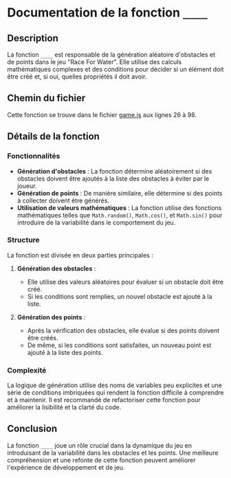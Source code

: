 # Documentation de la fonction `____`

## Description

La fonction `____` est responsable de la génération aléatoire d'obstacles et de points dans le jeu "Race For Water". Elle utilise des calculs mathématiques complexes et des conditions pour décider si un élément doit être créé et, si oui, quelles propriétés il doit avoir.

## Chemin du fichier

Cette fonction se trouve dans le fichier [game.js](https://github.com/Nispace/Race_For_Water/edit/main/Race-for-water/assets/scripts/game.js) aux lignes 26 à 98.

## Détails de la fonction

### Fonctionnalités

- **Génération d'obstacles** : La fonction détermine aléatoirement si des obstacles doivent être ajoutés à la liste des obstacles à éviter par le joueur.
- **Génération de points** : De manière similaire, elle détermine si des points à collecter doivent être générés.
- **Utilisation de valeurs mathématiques** : La fonction utilise des fonctions mathématiques telles que `Math.random()`, `Math.cos()`, et `Math.sin()` pour introduire de la variabilité dans le comportement du jeu.

### Structure

La fonction est divisée en deux parties principales :

1. **Génération des obstacles** :
   - Elle utilise des valeurs aléatoires pour évaluer si un obstacle doit être créé.
   - Si les conditions sont remplies, un nouvel obstacle est ajouté à la liste.

2. **Génération des points** :
   - Après la vérification des obstacles, elle évalue si des points doivent être créés.
   - De même, si les conditions sont satisfaites, un nouveau point est ajouté à la liste des points.

### Complexité

La logique de génération utilise des noms de variables peu explicites et une série de conditions imbriquées qui rendent la fonction difficile à comprendre et à maintenir. Il est recommandé de refactoriser cette fonction pour améliorer la lisibilité et la clarté du code.

## Conclusion

La fonction `____` joue un rôle crucial dans la dynamique du jeu en introduisant de la variabilité dans les obstacles et les points. Une meilleure compréhension et une refonte de cette fonction peuvent améliorer l'expérience de développement et de jeu.
